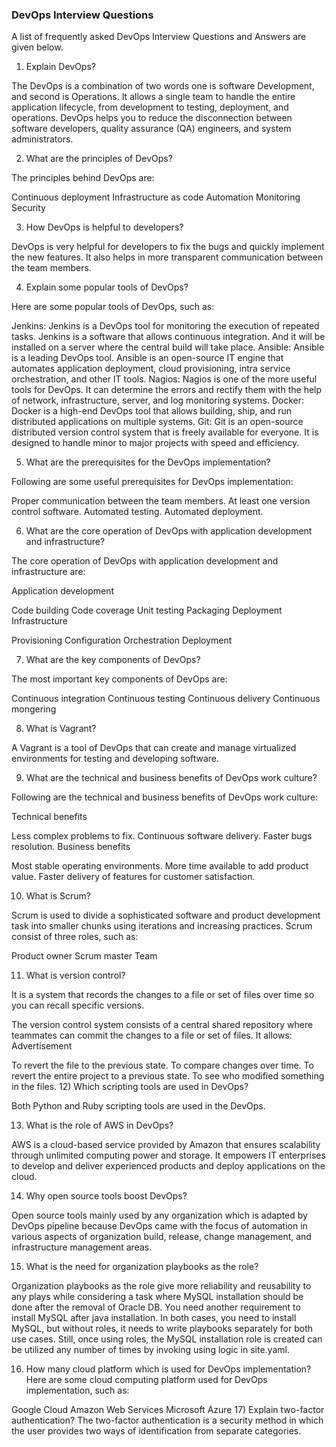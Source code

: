 ### DevOps Interview Questions

A list of frequently asked DevOps Interview Questions and Answers are given below.

1) Explain DevOps?

The DevOps is a combination of two words one is software Development, and second is Operations. It allows a single team to handle the entire application lifecycle, from development to testing, deployment, and operations. DevOps helps you to reduce the disconnection between software developers, quality assurance (QA) engineers, and system administrators.

2) What are the principles of DevOps?

The principles behind DevOps are:

Continuous deployment
Infrastructure as code
Automation
Monitoring
Security

3) How DevOps is helpful to developers?

DevOps is very helpful for developers to fix the bugs and quickly implement the new features. It also helps in more transparent communication between the team members.

4) Explain some popular tools of DevOps?

Here are some popular tools of DevOps, such as:

Jenkins: Jenkins is a DevOps tool for monitoring the execution of repeated tasks. Jenkins is a software that allows continuous integration. And it will be installed on a server where the central build will take place.
Ansible: Ansible is a leading DevOps tool. Ansible is an open-source IT engine that automates application deployment, cloud provisioning, intra service orchestration, and other IT tools.
Nagios: Nagios is one of the more useful tools for DevOps. It can determine the errors and rectify them with the help of network, infrastructure, server, and log monitoring systems.
Docker: Docker is a high-end DevOps tool that allows building, ship, and run distributed applications on multiple systems.
Git: Git is an open-source distributed version control system that is freely available for everyone. It is designed to handle minor to major projects with speed and efficiency.

5) What are the prerequisites for the DevOps implementation?

Following are some useful prerequisites for DevOps implementation:

Proper communication between the team members.
At least one version control software.
Automated testing.
Automated deployment.

6) What are the core operation of DevOps with application development and infrastructure?

The core operation of DevOps with application development and infrastructure are:

Application development

Code building
Code coverage
Unit testing
Packaging
Deployment
Infrastructure

Provisioning
Configuration
Orchestration
Deployment

7) What are the key components of DevOps?

The most important key components of DevOps are:

Continuous integration
Continuous testing
Continuous delivery
Continuous mongering

8) What is Vagrant?

A Vagrant is a tool of DevOps that can create and manage virtualized environments for testing and developing software.

9) What are the technical and business benefits of DevOps work culture?

Following are the technical and business benefits of DevOps work culture:

Technical benefits

Less complex problems to fix.
Continuous software delivery.
Faster bugs resolution.
Business benefits

Most stable operating environments.
More time available to add product value.
Faster delivery of features for customer satisfaction.

10) What is Scrum?

Scrum is used to divide a sophisticated software and product development task into smaller chunks using iterations and increasing practices. Scrum consist of three roles, such as:

Product owner
Scrum master
Team

11) What is version control?

It is a system that records the changes to a file or set of files over time so you can recall specific versions.

The version control system consists of a central shared repository where teammates can commit the changes to a file or set of files. It allows:
Advertisement

To revert the file to the previous state.
To compare changes over time.
To revert the entire project to a previous state.
To see who modified something in the files.
12) Which scripting tools are used in DevOps?

Both Python and Ruby scripting tools are used in the DevOps.

13) What is the role of AWS in DevOps?

AWS is a cloud-based service provided by Amazon that ensures scalability through unlimited computing power and storage. It empowers IT enterprises to develop and deliver experienced products and deploy applications on the cloud.

14) Why open source tools boost DevOps?

Open source tools mainly used by any organization which is adapted by DevOps pipeline because DevOps came with the focus of automation in various aspects of organization build, release, change management, and infrastructure management areas.

15) What is the need for organization playbooks as the role?

Organization playbooks as the role give more reliability and reusability to any plays while considering a task where MySQL installation should be done after the removal of Oracle DB. You need another requirement to install MySQL after java installation. In both cases, you need to install MySQL, but without roles, it needs to write playbooks separately for both use cases. Still, once using roles, the MySQL installation role is created can be utilized any number of times by invoking using logic in site.yaml.

16) How many cloud platform which is used for DevOps implementation?
Here are some cloud computing platform used for DevOps implementation, such as:

Google Cloud
Amazon Web Services
Microsoft Azure
17) Explain two-factor authentication?
The two-factor authentication is a security method in which the user provides two ways of identification from separate categories.
